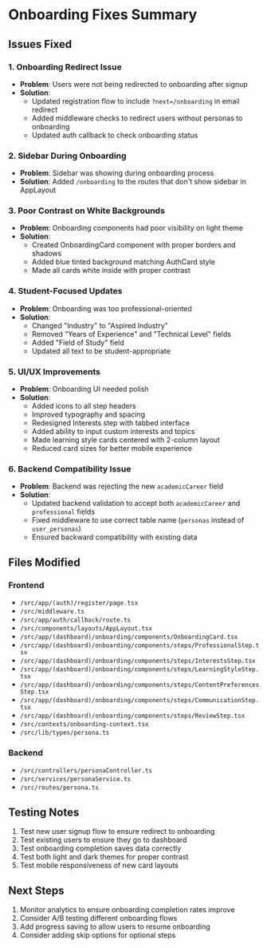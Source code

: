 # Onboarding Fixes Summary

## Issues Fixed

### 1. Onboarding Redirect Issue
- **Problem**: Users were not being redirected to onboarding after signup
- **Solution**: 
  - Updated registration flow to include `?next=/onboarding` in email redirect
  - Added middleware checks to redirect users without personas to onboarding
  - Updated auth callback to check onboarding status

### 2. Sidebar During Onboarding
- **Problem**: Sidebar was showing during onboarding process
- **Solution**: Added `/onboarding` to the routes that don't show sidebar in AppLayout

### 3. Poor Contrast on White Backgrounds
- **Problem**: Onboarding components had poor visibility on light theme
- **Solution**: 
  - Created OnboardingCard component with proper borders and shadows
  - Added blue tinted background matching AuthCard style
  - Made all cards white inside with proper contrast

### 4. Student-Focused Updates
- **Problem**: Onboarding was too professional-oriented
- **Solution**: 
  - Changed "Industry" to "Aspired Industry"
  - Removed "Years of Experience" and "Technical Level" fields
  - Added "Field of Study" field
  - Updated all text to be student-appropriate

### 5. UI/UX Improvements
- **Problem**: Onboarding UI needed polish
- **Solution**: 
  - Added icons to all step headers
  - Improved typography and spacing
  - Redesigned Interests step with tabbed interface
  - Added ability to input custom interests and topics
  - Made learning style cards centered with 2-column layout
  - Reduced card sizes for better mobile experience

### 6. Backend Compatibility Issue
- **Problem**: Backend was rejecting the new `academicCareer` field
- **Solution**: 
  - Updated backend validation to accept both `academicCareer` and `professional` fields
  - Fixed middleware to use correct table name (`personas` instead of `user_personas`)
  - Ensured backward compatibility with existing data

## Files Modified

### Frontend
- `/src/app/(auth)/register/page.tsx`
- `/src/middleware.ts`
- `/src/app/auth/callback/route.ts`
- `/src/components/layouts/AppLayout.tsx`
- `/src/app/(dashboard)/onboarding/components/OnboardingCard.tsx`
- `/src/app/(dashboard)/onboarding/components/steps/ProfessionalStep.tsx`
- `/src/app/(dashboard)/onboarding/components/steps/InterestsStep.tsx`
- `/src/app/(dashboard)/onboarding/components/steps/LearningStyleStep.tsx`
- `/src/app/(dashboard)/onboarding/components/steps/ContentPreferencesStep.tsx`
- `/src/app/(dashboard)/onboarding/components/steps/CommunicationStep.tsx`
- `/src/app/(dashboard)/onboarding/components/steps/ReviewStep.tsx`
- `/src/contexts/onboarding-context.tsx`
- `/src/lib/types/persona.ts`

### Backend
- `/src/controllers/personaController.ts`
- `/src/services/personaService.ts`
- `/src/routes/persona.ts`

## Testing Notes

1. Test new user signup flow to ensure redirect to onboarding
2. Test existing users to ensure they go to dashboard
3. Test onboarding completion saves data correctly
4. Test both light and dark themes for proper contrast
5. Test mobile responsiveness of new card layouts

## Next Steps

1. Monitor analytics to ensure onboarding completion rates improve
2. Consider A/B testing different onboarding flows
3. Add progress saving to allow users to resume onboarding
4. Consider adding skip options for optional steps